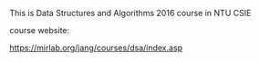 This is Data Structures and Algorithms 2016 course in NTU CSIE

course website:

https://mirlab.org/jang/courses/dsa/index.asp